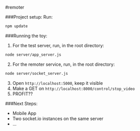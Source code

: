 #remoter  

###Project setup:
Run:
```sh
npm update
```
  
###Running the toy:
1. For the test server, run, in the root directory:
```sh
node server/app_server.js
```
2. For the remoter service, run, in the root directory:
```sh
node server/socket_server.js
```
3. Open ```http://localhost:5000```, keep it visible 
4. Make a GET on ```http://localhost:8000/control/stop_video``` 
5. PROFIT??

###Next Steps:
* Mobile App
* Two socket.io instances on the same server
* ...